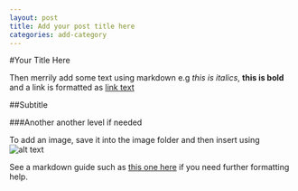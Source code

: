 ```yaml
---
layout: post
title: Add your post title here
categories: add-category
---
```


#Your Title Here

Then merrily add some text using markdown e.g *this is italics*, **this is bold** and a link is formatted as [link text](http://yourlinkhere.html)

##Subtitle

###Another another level if needed

To add an image, save it into the image folder and then insert using
![alt text](/images/yourimage.png)

See a markdown guide such as [this one here](https://daringfireball.net/projects/markdown/basics)
if you need further formatting help.


